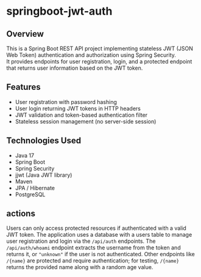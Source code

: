 # springboot-jwt-auth

## Overview
This is a Spring Boot REST API project implementing stateless JWT (JSON Web Token) authentication and authorization using Spring Security.  
It provides endpoints for user registration, login, and a protected endpoint that returns user information based on the JWT token.

## Features
- User registration with password hashing  
- User login returning JWT tokens in HTTP headers  
- JWT validation and token-based authentication filter  
- Stateless session management (no server-side session)  

## Technologies Used
- Java 17  
- Spring Boot 
- Spring Security  
- jjwt (Java JWT library)  
- Maven
- JPA / Hibernate 
- PostgreSQL


## actions
Users can only access protected resources if authenticated with a valid JWT token. The application uses a database with a users table to manage user registration and login via the `/api/auth` endpoints. The `/api/auth/whoami` endpoint extracts the username from the token and returns it, or `"unknown"` if the user is not authenticated. Other endpoints like `/{name}` are protected and require authentication; for testing, `/{name}` returns the provided name along with a random age value.
